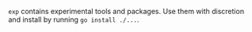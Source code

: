 `exp` contains experimental tools and packages. Use them with
discretion and install by running `go install ./...`.
